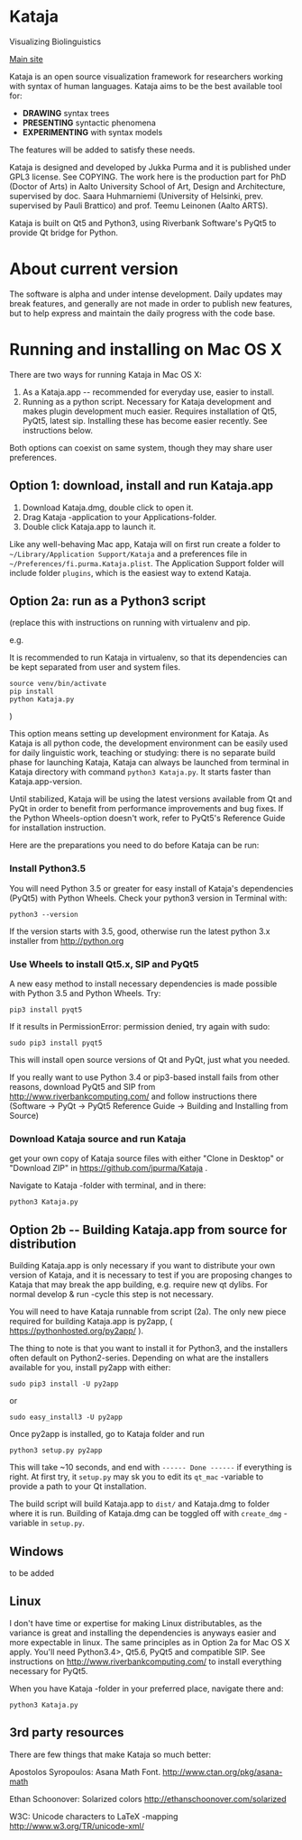 # Kataja

Visualizing Biolinguistics

[Main site](http://www.kataja.purma.fi)

Kataja is an open source visualization framework for researchers working with syntax of human languages. 
Kataja aims to be the best available tool for:

 - **DRAWING** syntax trees
 - **PRESENTING** syntactic phenomena
 - **EXPERIMENTING** with syntax models

The features will be added to satisfy these needs.

Kataja is designed and developed by Jukka Purma and it is published under GPL3 license. See COPYING.
The work here is the production part for PhD (Doctor of Arts) in Aalto University School of Art, Design and Architecture, supervised by doc. Saara Huhmarniemi (University of Helsinki, prev. supervised by Pauli Brattico) and prof. Teemu Leinonen (Aalto ARTS). 

Kataja is built on Qt5 and Python3, using Riverbank Software's PyQt5 to provide Qt bridge for Python.

# About current version

The software is alpha and under intense development. Daily updates may break features, and generally are not made in order to publish new features, but to help express and maintain the daily progress with the code base.  

# Running and installing on Mac OS X

There are two ways for running Kataja in Mac OS X:

1. As a Kataja.app -- recommended for everyday use, easier to install. 
2. Running as a python script. Necessary for Kataja development and makes plugin development much easier. Requires installation of Qt5, PyQt5, latest sip. Installing these has become easier recently.  See instructions below.

Both options can coexist on same system, though they may share user  preferences. 

## Option 1: download, install and run Kataja.app

1. Download Kataja.dmg, double click to open it. 
2. Drag Kataja -application to your Applications-folder. 
3. Double click Kataja.app to launch it.

Like any well-behaving Mac app, Kataja will on first run create a folder to `~/Library/Application Support/Kataja` and a preferences file in `~/Preferences/fi.purma.Kataja.plist`. The Application Support folder will include folder `plugins`, which is the easiest way to extend Kataja. 

## Option 2a: run as a Python3 script 

(replace this with instructions on running with virtualenv and pip.

e.g.

It is recommended to run Kataja in virtualenv, so that its dependencies can be kept separated from user and system files.

    source venv/bin/activate
    pip install
    python Kataja.py
)

This option means setting up development environment for Kataja. As Kataja is all python code, the development environment can be easily used for daily linguistic work, teaching or studying: there is no separate build phase for launching Kataja, Kataja can always be launched from terminal in Kataja directory with command `python3 Kataja.py`. It starts faster than Kataja.app-version.

Until stabilized, Kataja will be using the latest versions available from Qt and PyQt in order to benefit from performance improvements and bug fixes. If the Python Wheels-option doesn't work, refer to PyQt5's Reference Guide for installation instruction.    

Here are the preparations you need to do before Kataja can be run:

### Install Python3.5 ###

You will need Python 3.5 or greater for easy install of Kataja's dependencies (PyQt5) with Python Wheels. Check your python3 version in Terminal with: 

    python3 --version
    
If the version starts with 3.5, good, otherwise run the latest python 3.x installer from http://python.org 

### Use Wheels to install Qt5.x, SIP and PyQt5 ###

A new easy method to install necessary dependencies is made possible with Python 3.5 and Python Wheels. Try: 

    pip3 install pyqt5 

If it results in PermissionError: permission denied, try again with sudo:

    sudo pip3 install pyqt5 

This will install open source versions of Qt and PyQt, just what you needed.

If you really want to use Python 3.4 or pip3-based install fails from other reasons, download PyQt5 and SIP from http://www.riverbankcomputing.com/ and follow instructions there (Software -> PyQt -> PyQt5 Reference Guide -> Building and Installing from Source)

### Download Kataja source and run Kataja ###

get your own copy of Kataja source files with either "Clone in Desktop" or "Download ZIP" in https://github.com/jpurma/Kataja .
 
Navigate to Kataja -folder with terminal, and in there:

    python3 Kataja.py
    
 
## Option 2b -- Building Kataja.app from source for distribution

Building Kataja.app is only necessary if you want to distribute your own version of Kataja, and it is necessary to test if you are proposing changes to Kataja that may break the app building, e.g. require new qt dylibs. For normal develop & run -cycle this step is not necessary.
  
You will need to have Kataja runnable from script (2a). The only new piece required for building Kataja.app is py2app, ( https://pythonhosted.org/py2app/ ). 

The thing to note is that you want to install it for Python3, and the installers often default on Python2-series. Depending on what are the installers available for you, install py2app with either:
  
    sudo pip3 install -U py2app
    
or 
    
    sudo easy_install3 -U py2app

Once py2app is installed, go to Kataja folder and run 

    python3 setup.py py2app
    
This will take ~10 seconds, and end with `------ Done ------` if everything is right. At first try, it `setup.py` may sk you to edit its `qt_mac` -variable to provide a path to your Qt installation.

The build script will build Kataja.app to `dist/` and Kataja.dmg to folder where it is run. Building of Kataja.dmg can be toggled off with `create_dmg` -variable in `setup.py`. 

## Windows ##

to be added

## Linux ##

I don't have time or expertise for making Linux distributables, as the variance is great and installing the dependencies is anyways easier and more expectable in linux. The same principles as in Option 2a for Mac OS X apply. You'll need Python3.4>, Qt5.6, PyQt5 and compatible SIP. See instructions on  http://www.riverbankcomputing.com/ to install everything necessary for PyQt5. 

When you have Kataja -folder in your preferred place, navigate there and:
 
    python3 Kataja.py
 
3rd party resources
-------------------

There are few things that make Kataja so much better:

Apostolos Syropoulos: Asana Math Font.
http://www.ctan.org/pkg/asana-math

Ethan Schoonover: Solarized colors 
http://ethanschoonover.com/solarized

W3C: Unicode characters to LaTeX -mapping
http://www.w3.org/TR/unicode-xml/ 
